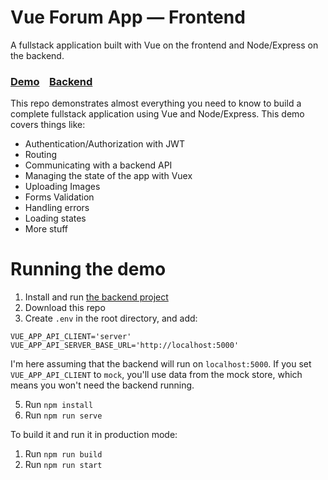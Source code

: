 # Vue Forum App — Frontend

A fullstack application built with Vue on the frontend and Node/Express on the backend.

### [Demo](https://vue-forum-app.herokuapp.com/)&nbsp;&nbsp;&nbsp;&nbsp;[Backend](https://github.com/TahaSh/vue-forum-app-backend)

This repo demonstrates almost everything you need to know to build a complete fullstack application using Vue and Node/Express. This demo covers things like:
- Authentication/Authorization with JWT
- Routing
- Communicating with a backend API
- Managing the state of the app with Vuex
- Uploading Images
- Forms Validation
- Handling errors
- Loading states
- More stuff

# Running the demo

1. Install and run [the backend project](https://github.com/TahaSh/vue-forum-app-backend)
2. Download this repo
3. Create `.env` in the root directory, and add:
```
VUE_APP_API_CLIENT='server'
VUE_APP_API_SERVER_BASE_URL='http://localhost:5000'
```
I'm here assuming that the backend will run on `localhost:5000`. If you set `VUE_APP_API_CLIENT` to `mock`, you'll use data from the mock store, which means you won't need the backend running.

5. Run `npm install`
6. Run `npm run serve`

To build it and run it in production mode:
1. Run `npm run build`
2. Run `npm run start`
